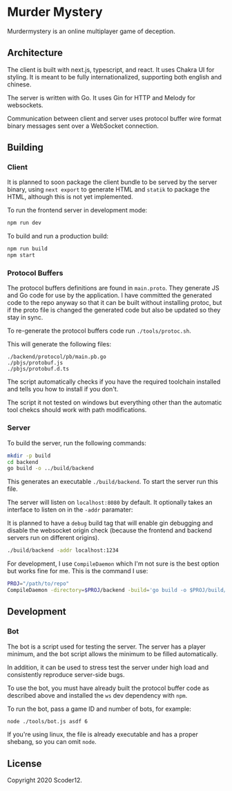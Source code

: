# Murder Mystery

Murdermystery is an online multiplayer game of deception.

## Architecture

The client is built with next.js, typescript, and react.
It uses Chakra UI for styling.
It is meant to be fully internationalized, supporting both english and chinese.

The server is written with Go.
It uses Gin for HTTP and Melody for websockets.

Communication between client and server uses protocol buffer wire format binary messages sent over a WebSocket connection.

## Building

### Client

It is planned to soon package the client bundle to be served by the server binary,
using `next export` to generate HTML and `statik` to package the HTML, although this is
not yet implemented.

To run the frontend server in development mode:

```bash
npm run dev
```

To build and run a production build:

```bash
npm run build
npm start
```

### Protocol Buffers

The protocol buffers definitions are found in `main.proto`. They generate JS and Go
code for use by the application. I have committed the generated code to the repo anyway
so that it can be built without installing protoc, but if the proto file is changed the
generated code but also be updated so they stay in sync.

To re-generate the protocol buffers code run `./tools/protoc.sh`.

This will generate the following files:

```
./backend/protocol/pb/main.pb.go
./pbjs/protobuf.js
./pbjs/protobuf.d.ts
```

The script automatically checks if you have the required toolchain installed and tells
you how to install if you don't.

The script it not tested on windows but everything other than the automatic tool chekcs
should work with path modifications.

### Server

To build the server, run the following commands:

```bash
mkdir -p build
cd backend
go build -o ../build/backend
```

This generates an executable `./build/backend`. To start the server run this file.

The server will listen on `localhost:8080` by default.
It optionally takes an interface to listen on in the `-addr` paramater:

It is planned to have a `debug` build tag that will enable gin debugging and disable
the websocket origin check (because the frontend and backend servers run on different
origins).

```bash
./build/backend -addr localhost:1234
```

For development, I use `CompileDaemon` which I'm not sure is the best option but works
fine for me. This is the command I use:

```bash
PROJ="/path/to/repo"
CompileDaemon -directory=$PROJ/backend -build='go build -o $PROJ/build/backend' -command '$PROJ/build/backend' -color -log-prefix=false
```

## Development

### Bot

The bot is a script used for testing the server. The server has a player minimum, and
the bot script allows the minimum to be filled automatically.

In addition, it can be used to stress test the server under high load and consistently
reproduce server-side bugs.

To use the bot, you must have already built the protocol buffer code as described
above and installed the `ws` dev dependency with `npm`.

To run the bot, pass a game ID and number of bots, for example:

```bash
node ./tools/bot.js asdf 6
```

If you're using linux, the file is already executable and has a proper shebang, so you
can omit `node`.

## License

Copyright 2020 Scoder12.
